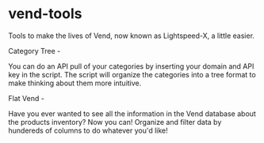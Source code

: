 # vend-tools
Tools to make the lives of Vend, now known as Lightspeed-X, a little easier.

Category Tree -

You can do an API pull of your categories by inserting your domain and API key in the script. The script will organize the categories into   a tree format to make thinking about them more intuitive.

Flat Vend -

Have you ever wanted to see all the information in the Vend database about the products inventory? Now you can! Organize and filter data by hundereds of columns to do whatever you'd like!

